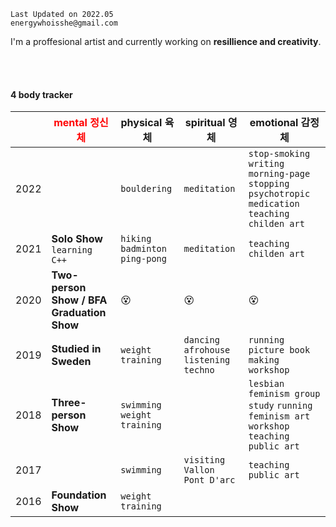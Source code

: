 
```
Last Updated on 2022.05
energywhoisshe@gmail.com
```

I'm a proffesional artist and currently working on **resillience and creativity**.

<br>
<br>

#### 4 body tracker

| | <span style="color:red"> mental 정신체 | physical 육체 | spiritual 영체 | emotional 감정체 |
|---|---|---|---|---|
|2022|  | `bouldering` | `meditation` | `stop-smoking` `writing morning-page` `stopping psychotropic medication` `teaching childen art`|
|2021| __Solo Show__ `learning C++` | `hiking` `badminton` `ping-pong` | `meditation` | `teaching childen art` |
|2020| __Two-person Show / BFA Graduation Show__ | 😵 | 😵 | 😵 |
|2019| __Studied in Sweden__ | `weight training` | `dancing afrohouse` `listening techno` | `running picture book making workshop` |
|2018| __Three-person Show__ | `swimming` `weight training` |  | `lesbian feminism group study` `running feminism art workshop`  `teaching public art` |
|2017|  |  `swimming` | `visiting Vallon Pont D'arc` | `teaching public art` |
|2016| __Foundation Show__ | `weight training` | | | |


<!--
**energywhoisshe/energywhoisshe** is a ✨ _special_ ✨ repository because its `README.md` (this file) appears on your GitHub profile.

Here are some ideas to get you started:

- 🔭 I’m currently working on ...
- 🌱 I’m currently learning ...
- 👯 I’m looking to collaborate on ...
- 🤔 I’m looking for help with ...
- 💬 Ask me about ...
- 📫 How to reach me: ...
- 😄 Pronouns: ...
- ⚡ Fun fact: ...
-->
